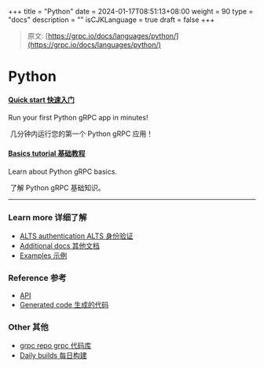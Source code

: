 +++
title = "Python"
date = 2024-01-17T08:51:13+08:00
weight = 90
type = "docs"
description = ""
isCJKLanguage = true
draft = false
+++

> 原文: [https://grpc.io/docs/languages/python/](https://grpc.io/docs/languages/python/)

# Python



#### [Quick start 快速入门](https://grpc.io/docs/languages/python/quickstart/)

Run your first Python gRPC app in minutes!

​	几分钟内运行您的第一个 Python gRPC 应用！

#### [Basics tutorial 基础教程](https://grpc.io/docs/languages/python/basics/)

Learn about Python gRPC basics.

​	了解 Python gRPC 基础知识。

------

### Learn more 详细了解

- [ALTS authentication ALTS 身份验证](https://grpc.io/docs/languages/python/alts/)
- [Additional docs 其他文档](https://github.com/grpc/grpc/tree/master/doc/python)
- [Examples 示例](https://github.com/grpc/grpc/tree/master/examples/python)

### Reference 参考

- [API](https://grpc.io/docs/languages/python/api/)
- [Generated code 生成的代码](https://grpc.io/docs/languages/python/generated-code/)

### Other 其他

- [grpc repo grpc 代码库](https://github.com/grpc/grpc)
- [Daily builds 每日构建](https://grpc.io/docs/languages/python/daily-builds)
